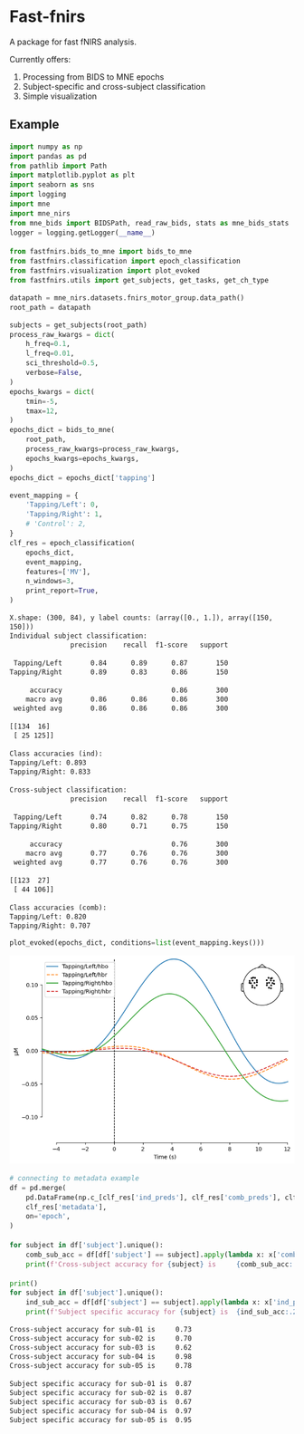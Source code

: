 # Fast-fnirs

A package for fast fNIRS analysis.

Currently offers:

1. Processing from BIDS to MNE epochs
2. Subject-specific and cross-subject classification
3. Simple visualization

## Example 

```python
import numpy as np
import pandas as pd
from pathlib import Path
import matplotlib.pyplot as plt
import seaborn as sns
import logging
import mne
import mne_nirs
from mne_bids import BIDSPath, read_raw_bids, stats as mne_bids_stats
logger = logging.getLogger(__name__)

from fastfnirs.bids_to_mne import bids_to_mne
from fastfnirs.classification import epoch_classification
from fastfnirs.visualization import plot_evoked
from fastfnirs.utils import get_subjects, get_tasks, get_ch_type
```


```python
datapath = mne_nirs.datasets.fnirs_motor_group.data_path()
root_path = datapath
```


```python
subjects = get_subjects(root_path)
process_raw_kwargs = dict(
    h_freq=0.1,
    l_freq=0.01,
    sci_threshold=0.5,
    verbose=False,
)
epochs_kwargs = dict(
    tmin=-5,
    tmax=12,
)
epochs_dict = bids_to_mne(
    root_path,
    process_raw_kwargs=process_raw_kwargs,
    epochs_kwargs=epochs_kwargs,
)
epochs_dict = epochs_dict['tapping']
```


```python
event_mapping = {
    'Tapping/Left': 0,
    'Tapping/Right': 1,
    # 'Control': 2,
}
clf_res = epoch_classification(
    epochs_dict,
    event_mapping,
    features=['MV'],
    n_windows=3,
    print_report=True,
)
```

    X.shape: (300, 84), y label counts: (array([0., 1.]), array([150, 150]))
    Individual subject classification:
                   precision    recall  f1-score   support
    
     Tapping/Left       0.84      0.89      0.87       150
    Tapping/Right       0.89      0.83      0.86       150
    
         accuracy                           0.86       300
        macro avg       0.86      0.86      0.86       300
     weighted avg       0.86      0.86      0.86       300
    
    [[134  16]
     [ 25 125]]
    
    Class accuracies (ind):
    Tapping/Left: 0.893
    Tapping/Right: 0.833
    
    Cross-subject classification:
                   precision    recall  f1-score   support
    
     Tapping/Left       0.74      0.82      0.78       150
    Tapping/Right       0.80      0.71      0.75       150
    
         accuracy                           0.76       300
        macro avg       0.77      0.76      0.76       300
     weighted avg       0.77      0.76      0.76       300
    
    [[123  27]
     [ 44 106]]
    
    Class accuracies (comb):
    Tapping/Left: 0.820
    Tapping/Right: 0.707



```python
plot_evoked(epochs_dict, conditions=list(event_mapping.keys()))
```


    
![png](fnirs_tapping_4_0.png)
    

```python
# connecting to metadata example
df = pd.merge(
    pd.DataFrame(np.c_[clf_res['ind_preds'], clf_res['comb_preds'], clf_res['epoch_ids']], columns=['ind_pred', 'comb_pred', 'epoch']),
    clf_res['metadata'],
    on='epoch',
)

for subject in df['subject'].unique():
    comb_sub_acc = df[df['subject'] == subject].apply(lambda x: x['comb_pred'] == event_mapping[x['trial_type']], axis=1).mean()
    print(f'Cross-subject accuracy for {subject} is     {comb_sub_acc:.2f}')

print()
for subject in df['subject'].unique():
    ind_sub_acc = df[df['subject'] == subject].apply(lambda x: x['ind_pred'] == event_mapping[x['trial_type']], axis=1).mean()
    print(f'Subject specific accuracy for {subject} is  {ind_sub_acc:.2f}')
```

    Cross-subject accuracy for sub-01 is     0.73
    Cross-subject accuracy for sub-02 is     0.70
    Cross-subject accuracy for sub-03 is     0.62
    Cross-subject accuracy for sub-04 is     0.98
    Cross-subject accuracy for sub-05 is     0.78
    
    Subject specific accuracy for sub-01 is  0.87
    Subject specific accuracy for sub-02 is  0.87
    Subject specific accuracy for sub-03 is  0.67
    Subject specific accuracy for sub-04 is  0.97
    Subject specific accuracy for sub-05 is  0.95

